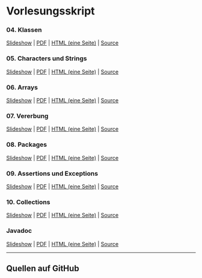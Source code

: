 # Vorlesungsskript

<div class="row">

<div class="span4">

### 04. Klassen

[Slideshow](/docs/lectures/seiiib/presentation/04_Klassen.html) |
[PDF](/docs/lectures/seiiib/pdf/04_Klassen.pdf) |
[HTML (eine Seite)](/docs/lectures/seiiib/html/04_Klassen.html) |
[Source](https://github.com/obcode/seiiib/blob/master/04_Klassen.txt)

</div>

<div class="span4">

### 05. Characters und Strings

[Slideshow](/docs/lectures/seiiib/presentation/05_CharString.html) |
[PDF](/docs/lectures/seiiib/pdf/05_CharString.pdf) |
[HTML (eine Seite)](/docs/lectures/seiiib/html/05_CharString.html) |
[Source](https://github.com/obcode/seiiib/blob/master/05_CharString.txt)

</div>

<div class="span4">

### 06. Arrays

[Slideshow](/docs/lectures/seiiib/presentation/06_Arrays.html) |
[PDF](/docs/lectures/seiiib/pdf/06_Arrays.pdf) |
[HTML (eine Seite)](/docs/lectures/seiiib/html/06_Arrays.html) |
[Source](https://github.com/obcode/seiiib/blob/master/06_Arrays.txt)

</div>

</div>

<div class="row">

<div class="span4">

### 07. Vererbung

[Slideshow](/docs/lectures/seiiib/presentation/07_Vererbung.html) |
[PDF](/docs/lectures/seiiib/pdf/07_Vererbung.pdf) |
[HTML (eine Seite)](/docs/lectures/seiiib/html/07_Vererbung.html) |
[Source](https://github.com/obcode/seiiib/blob/master/07_Vererbung.txt)

</div>

<div class="span4">


### 08. Packages

[Slideshow](/docs/lectures/seiiib/presentation/08_Packages.html) |
[PDF](/docs/lectures/seiiib/pdf/08_Packages.pdf) |
[HTML (eine Seite)](/docs/lectures/seiiib/html/08_Packages.html) |
[Source](https://github.com/obcode/seiiib/blob/master/08_Packages.txt)

</div>

<div class="span4">

### 09. Assertions und Exceptions

[Slideshow](/docs/lectures/seiiib/presentation/09_AssertionsExceptions.html) |
[PDF](/docs/lectures/seiiib/pdf/09_AssertionsExceptions.pdf) |
[HTML (eine Seite)](/docs/lectures/seiiib/html/09_AssertionsExceptions.html) |
[Source](https://github.com/obcode/seiiib/blob/master/09_AssertionsExceptions.txt)


</div>

</div>

<div class="row">

<div class="span4">

### 10. Collections

[Slideshow](/docs/lectures/seiiib/presentation/10_Collections.html) |
[PDF](/docs/lectures/seiiib/pdf/10_Collections.pdf) |
[HTML (eine Seite)](/docs/lectures/seiiib/html/10_Collections.html) |
[Source](https://github.com/obcode/seiiib/blob/master/10_Collections.txt)


</div>
<div class="span4">

### Javadoc

[Slideshow](/docs/lectures/seiiib/presentation/Javadoc.html) |
[PDF](/docs/lectures/seiiib/pdf/Javadoc.pdf) |
[HTML (eine Seite)](/docs/lectures/seiiib/html/Javadoc.html) |
[Source](https://github.com/obcode/seiiib/blob/master/Javadoc.txt)

</div>

</div>

<hr class="dashed">

<div class="row">
<div class="span5">

## Quellen auf GitHub
</div>

<div class="span5">
<div class="github-widget" data-repo="obcode/seiiib"></div>
</div>
</div>
